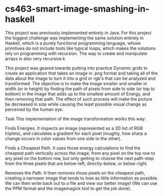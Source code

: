 # cs463-smart-image-smashing-in-haskell

This project was previously implemented entirely in Java. For this project the biggest challenge was implementing the same
solution entirely in Haskell, which is a purely functional programming language, whose primitives do not include tools like
typical loops, which makes the solutions rely on programming with recursion.  The way to create and manipulate arrays is also
very recursive.k

This project was geared towards putting into practice Dynamic grids to create an application that takes an image in .png format
and taking all of the data about the image to turn it into a grid or rgb's that can be analyzed and transformed. The objective
is to make the image smaller and smaller in width (or in height) by finding the path of pixels from side to side (or top to bottom)
in the image that adds up to the smallest amount of Energy, and then removing that path. The effect of such process will make the 
picture be decreased in size while causing the least possible visual change as perceived by the human eye.

Task This implementation of the image transformation works this way:

Finds Energies. It inspects an image (represented as a 2D list of RGB triplets), and calculates a gradient for each pixel (roughly,
how sharp a change occurs in color values from one side to the other).

Finds a Cheapest Path. It uses those energy calculations to find the cheapest path vertically across the image, from any pixel on 
the top row to any pixel on the bottom row, but only getting to choose the next path-step from the three pixels that are below-left, 
directly-below, or below-right.

Removes the Path. It then removes those pixels on the cheapest path, creating a narrower image that tends to lose as little information
as possible. We can then write back out to a file and view our better image! (We can use the PPM format and the imagemagick tool to get
the job done).
